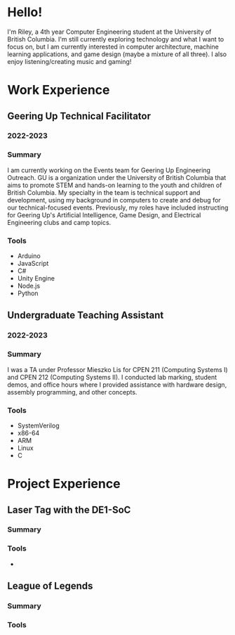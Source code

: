 # Hello!
I'm Riley, a 4th year Computer Engineering student at the University of British Columbia. I'm still currently exploring technology and what I want to focus on, but I am currently interested in computer architecture, machine learning applications, and game design (maybe a mixture of all three). I also enjoy listening/creating music and gaming!

# Work Experience

## Geering Up Technical Facilitator
### 2022-2023
### Summary
I am currently working on the Events team for Geering Up Engineering Outreach. GU is a organization under the University of British Columbia that aims to promote STEM and hands-on learning to the youth and children of British Columbia. My specialty in the team is technical support and development, using my background in computers to create and debug for our technical-focused events. Previously, my roles have included instructing for Geering Up's Artificial Intelligence, Game Design, and Electrical Engineering clubs and camp topics.
### Tools
- Arduino
- JavaScript
- C#
- Unity Engine
- Node.js
- Python

## Undergraduate Teaching Assistant
### 2022-2023
### Summary
I was a TA under Professor Mieszko Lis for CPEN 211 (Computing Systems I) and CPEN 212 (Computing Systems II). I conducted lab marking, student demos, and office hours where I provided assistance with hardware design, assembly programming, and other concepts.
### Tools
- SystemVerilog
- x86-64
- ARM
- Linux
- C

# Project Experience

## Laser Tag with the DE1-SoC
### Summary

### Tools
- 

## 

## League of Legends
### Summary
### Tools
